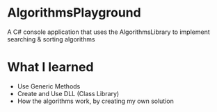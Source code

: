 # AlgorithmsPlayground

A C# console application that uses the AlgorithmsLibrary to implement searching & sorting algorithms

# What I learned

* Use Generic Methods
* Create and Use DLL (Class Library)
* How the algorithms work, by creating my own solution
